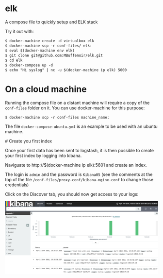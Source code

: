 # elk
A compose file to quickly setup and ELK stack

Try it out with:

    $ docker-machine create -d virtualbox elk
    $ docker-machine scp -r conf-files/ elk:
    $ eval $(docker-machine env elk)
    $ git clone git@github.com:MBuffenoir/elk.git
    $ cd elk
    $ docker-compose up -d
    $ echo "Hi syslog" | nc -u $(docker-machine ip elk) 5000

# On a cloud machine

Running the compose file on a distant machine will require a copy of the `conf-files` folder on it.
You can use docker-machine for this purpose:

    $ docker-machine scp -r conf-files machine_name:

The file `docker-compose-ubuntu.yml` is an example to be used with an ubuntu machine.

# Create you first index

Once your first data has been sent to logstash, it is then possible to create your first index by logging into kibana.

Naviguate to http://$(docker-machine ip elk):5601 and create an index.

The login is `admin` and the password is `Kibana05` (see the comments at the top of the file `/conf-files/proxy-conf/kibana-nginx.conf` to change those credentials)

Click on the Discover tab, you should now get access to your logs:

![Kibana](./kibana.png)
